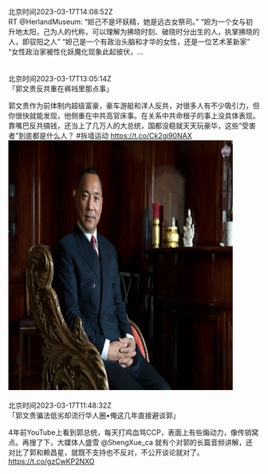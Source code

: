 北京时间2023-03-17T14:08:52Z<br>RT @HerlandMuseum: “妲己不是坏妖精，她是远古女祭司。”
“妲为一个女与初升地太阳，己为人的代称，可以理解为拂晓时刻、破晓时分出生的人，执掌拂晓的人，即驭阳之人”
“妲己是一个有政治头脑和才华的女性，还是一位艺术革新家”
“女性政治家被性化妖魔化现象此起彼伏，…<br><br><br>北京时间2023-03-17T13:05:14Z<br>「郭文贵反共重在裤裆里那点事」

郭文贵作为前体制内超级富豪，豪车游艇和洋人反共，对很多人有不少吸引力，但你很快就能发现，他侧重在中共高官床事。在关系中共命根子的事上没具体表现。靠嘴巴反共搞钱，还当上了几万人的大总统，国都没稳就天天玩豪华，这些“受害者”到底都是什么人？
#拆墙运动 https://t.co/Ck2gi90NAX<br><img src='/temp/image/2023/w-Month-3/1636594519453085696_0.jpg' width='450' height='500'><br><br>北京时间2023-03-17T11:48:32Z<br>「郭文贵骗法低劣却流行华人圈•俺这几年直接避谈郭」

4年前YouTube上看到郭总统，每天打鸡血骂CCP，表面上有些煽动力，像传销窝点。再搜了下，大媒体人盛雪 @ShengXue_ca
就有个对郭的长篇音频讲解，还对比了郭和赖昌星，就既不支持也不反对，不公开谈论就对了。
https://t.co/gzCwKP2NXO<br><br><br>